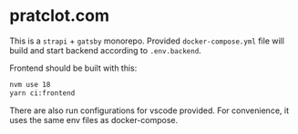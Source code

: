 # pratclot.com

This is a `strapi` + `gatsby` monorepo. Provided `docker-compose.yml` file will build and start backend according to
`.env.backend`.

Frontend should be built with this:
```bash
nvm use 18
yarn ci:frontend
```

There are also run configurations for vscode provided. For convenience, it uses the same env files as docker-compose.
